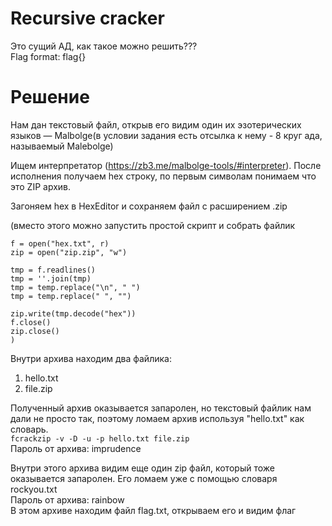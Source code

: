 # Recursive cracker

Это сущий АД, как такое можно решить??? <br/>
Flag format: flag{}<br/>

# Решение

Нам дан текстовый файл, открыв его видим один их эзотерических языков — Malbolge(в условии задания есть отсылка к нему - 8 круг ада, называемый Malebolge)<br/>

Ищем интерпретатор (https://zb3.me/malbolge-tools/#interpreter). После исполнения получаем hex строку, по первым символам понимаем что это ZIP архив. <br/>

Загоняем hex в HexEditor и сохраняем файл с расширением .zip<br/>

(вместо этого можно запустить простой скрипт и собрать файлик<br/>

```
f = open("hex.txt", r)
zip = open("zip.zip", "w")

tmp = f.readlines()
tmp = ''.join(tmp)
tmp = temp.replace("\n", " ")
tmp = temp.replace(" ", "")

zip.write(tmp.decode("hex"))
f.close()
zip.close()
)
```

Внутри архива находим два файлика:

1. hello.txt
2. file.zip

Полученный архив оказывается запаролен, но текстовый файлик нам дали не просто так, поэтому ломаем архив используя "hello.txt" как словарь. <br/>
`fcrackzip -v -D -u -p hello.txt file.zip`<br/>
Пароль от архива: imprudence<br/>

Внутри этого архива видим еще один zip файл, который тоже оказывается запаролен.
Его ломаем уже с помощью словаря rockyou.txt<br/>
Пароль от архива: rainbow<br/>
В этом архиве находим файл flag.txt, открываем его и видим флаг
